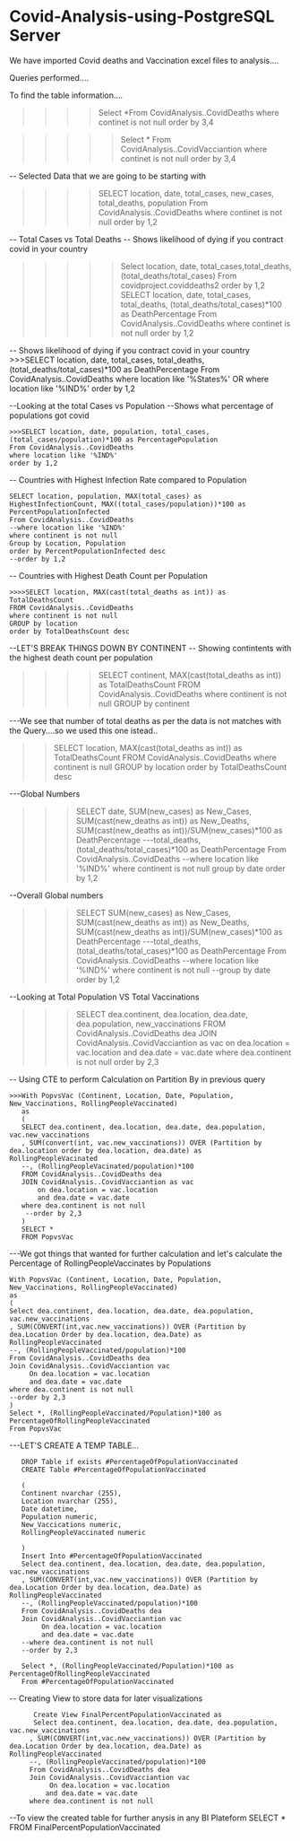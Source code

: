 # Covid-Analysis-using-PostgreSQL Server

We have imported Covid deaths and Vaccination excel files to analysis....

Queries performed....

To find the table information....
>>>>Select *From CovidAnalysis..CovidDeaths where continet is not null order by 3,4

>>>>>Select * From CovidAnalysis..CovidVacciantion where continet is not null order by 3,4

-- Selected Data that we are going to be starting with

 >>>>SELECT location, date, total_cases, new_cases, total_deaths, population 
    From CovidAnalysis..CovidDeaths
    where continet is not null
    order by 1,2
 
 -- Total Cases vs Total Deaths
-- Shows likelihood of dying if you contract covid in your country

 >>>>> Select location, date, total_cases,total_deaths, (total_deaths/total_cases) From covidproject.coviddeaths2 order by 1,2
 >>>>> SELECT location, date, total_cases, total_deaths, (total_deaths/total_cases)*100 as DeathPercentage
       From CovidAnalysis..CovidDeaths
       where continet is not null
       order by 1,2
 
  -- Shows likelihood of dying if you contract covid in your country
      >>>SELECT location, date, total_cases, total_deaths, (total_deaths/total_cases)*100 as DeathPercentage
      From CovidAnalysis..CovidDeaths
      where location like '%States%' OR where location like '%IND%'
      order by 1,2
 
 --Looking at the total Cases vs Population
 --Shows what percentage of populations got covid

    >>>SELECT location, date, population, total_cases, (total_cases/population)*100 as PercentagePopulation
    From CovidAnalysis..CovidDeaths
    where location like '%IND%'
    order by 1,2
    
   
   -- Countries with Highest Infection Rate compared to Population

    SELECT location, population, MAX(total_cases) as HighestInfectionCount, MAX((total_cases/population))*100 as PercentPopulationInfected
    From CovidAnalysis..CovidDeaths
    --where location like '%IND%'
    where continent is not null
    Group by Location, Population
    order by PercentPopulationInfected desc
    --order by 1,2
    
   -- Countries with Highest Death Count per Population
   
    >>>>SELECT location, MAX(cast(total_deaths as int)) as TotalDeathsCount
    FROM CovidAnalysis..CovidDeaths
    where continent is not null
    GROUP by location
    order by TotalDeathsCount desc

--LET'S BREAK THINGS DOWN BY CONTINENT
-- Showing contintents with the highest death count per population

   >>>>SELECT continent, MAX(cast(total_deaths as int)) as TotalDeathsCount
   FROM CovidAnalysis..CovidDeaths
   where continent is not null
   GROUP by continent
   
 ---We see that number of total deaths as per the data is not matches with the Query....so we used this one istead..
   >>SELECT location, MAX(cast(total_deaths as int)) as TotalDeathsCount
   FROM CovidAnalysis..CovidDeaths
   where continent is null
   GROUP by location
   order by TotalDeathsCount desc
   
 ---Global Numbers

   >>>SELECT date, SUM(new_cases) as New_Cases, SUM(cast(new_deaths as int)) as New_Deaths, SUM(cast(new_deaths as int))/SUM(new_cases)*100 as DeathPercentage
   ---total_deaths, (total_deaths/total_cases)*100 as DeathPercentage
   From CovidAnalysis..CovidDeaths
   --where location like '%IND%'
   where continent is not null
   group by date
   order by 1,2

--Overall Global numbers

 >>>SELECT SUM(new_cases) as New_Cases, SUM(cast(new_deaths as int)) as New_Deaths, SUM(cast(new_deaths as int))/SUM(new_cases)*100 as DeathPercentage
   ---total_deaths, (total_deaths/total_cases)*100 as DeathPercentage
   From CovidAnalysis..CovidDeaths
   --where location like '%IND%'
   where continent is not null
   --group by date
   order by 1,2

--Looking at Total Population VS Total Vaccinations

>>>SELECT dea.continent, dea.location, dea.date, dea.population, new_vaccinations
   FROM CovidAnalysis..CovidDeaths dea
   JOIN CovidAnalysis..CovidVacciantion as vac
   on dea.location = vac.location
   and dea.date = vac.date
   where dea.continent is not null
   order by 2,3
   
   
-- Using CTE to perform Calculation on Partition By in previous query

    >>>With PopvsVac (Continent, Location, Date, Population, New_Vaccinations, RollingPeopleVaccinated)
       as
       (
       SELECT dea.continent, dea.location, dea.date, dea.population, vac.new_vaccinations
       , SUM(convert(int, vac.new_vaccinations)) OVER (Partition by dea.location order by dea.location, dea.date) as RollingPeopleVacinated
       --, (RollingPeopleVacinated/population)*100
       FROM CovidAnalysis..CovidDeaths dea
       JOIN CovidAnalysis..CovidVacciantion as vac
           on dea.location = vac.location
           and dea.date = vac.date
       where dea.continent is not null
        --order by 2,3
       )
       SELECT * 
       FROM PopvsVac

---We got things that wanted for further calculation and let's calculate the Percentage of RollingPeopleVaccinates by Populations

    With PopvsVac (Continent, Location, Date, Population, New_Vaccinations, RollingPeopleVaccinated)
    as
    (
    Select dea.continent, dea.location, dea.date, dea.population, vac.new_vaccinations
    , SUM(CONVERT(int,vac.new_vaccinations)) OVER (Partition by dea.Location Order by dea.location, dea.Date) as RollingPeopleVaccinated
    --, (RollingPeopleVaccinated/population)*100
    From CovidAnalysis..CovidDeaths dea
    Join CovidAnalysis..CovidVacciantion vac
	     On dea.location = vac.location
	     and dea.date = vac.date
    where dea.continent is not null 
    --order by 2,3
    )
    Select *, (RollingPeopleVaccinated/Population)*100 as PercentageOfRollingPeopleVaccinated
    From PopvsVac
   
 ---LET'S CREATE A TEMP TABLE...

       DROP Table if exists #PercentageOfPopulationVaccinated
       CREATE Table #PercentageOfPopulationVaccinated

       (
       Continent nvarchar (255),
       Location nvarchar (255),
       Date datetime,
       Population numeric,
       New_Vaccications numeric,
       RollingPeopleVaccinated numeric

       )
       Insert Into #PercentageOfPopulationVaccinated
       Select dea.continent, dea.location, dea.date, dea.population, vac.new_vaccinations
       , SUM(CONVERT(int,vac.new_vaccinations)) OVER (Partition by dea.Location Order by dea.location, dea.Date) as RollingPeopleVaccinated
       --, (RollingPeopleVaccinated/population)*100
       From CovidAnalysis..CovidDeaths dea
       Join CovidAnalysis..CovidVacciantion vac
	        On dea.location = vac.location
	        and dea.date = vac.date
       --where dea.continent is not null 
       --order by 2,3

       Select *, (RollingPeopleVaccinated/Population)*100 as PercentageOfRollingPeopleVaccinated
       From #PercentageOfPopulationVaccinated
   
   -- Creating View to store data for later visualizations

          Create View FinalPercentPopulationVaccinated as
          Select dea.continent, dea.location, dea.date, dea.population, vac.new_vaccinations
         , SUM(CONVERT(int,vac.new_vaccinations)) OVER (Partition by dea.Location Order by dea.location, dea.Date) as RollingPeopleVaccinated
         --, (RollingPeopleVaccinated/population)*100
         From CovidAnalysis..CovidDeaths dea
         Join CovidAnalysis..CovidVacciantion vac
	          On dea.location = vac.location
	         and dea.date = vac.date
         where dea.continent is not null 
--To view the created table for further anysis in any BI Plateform
        SELECT *
        FROM FinalPercentPopulationVaccinated
